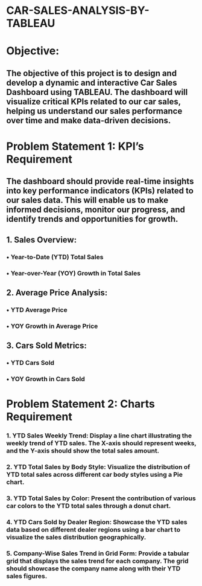 # CAR-SALES-ANALYSIS-BY-TABLEAU

# Objective: 
## The objective of this project is to design and develop a dynamic and interactive Car Sales Dashboard using TABLEAU. The dashboard will visualize critical KPIs related to our car sales, helping us understand our sales performance over time and make data-driven decisions.

# Problem Statement 1: KPI’s Requirement
## The dashboard should provide real-time insights into key performance indicators (KPIs) related to our sales data. This will enable us to make informed decisions, monitor our progress, and identify trends and opportunities for growth.
## 1.	Sales Overview:
 ### •	Year-to-Date (YTD) Total Sales
 ### •	Year-over-Year (YOY) Growth in Total Sales
## 2.	Average Price Analysis:
### •	YTD Average Price
### •	YOY Growth in Average Price
## 3.	Cars Sold Metrics:
### •	YTD Cars Sold
### •	YOY Growth in Cars Sold



# Problem Statement 2: Charts Requirement

### 1.	YTD Sales Weekly Trend: Display a line chart illustrating the weekly trend of YTD sales. The X-axis should represent weeks, and the Y-axis should show the total sales amount.
### 2.	YTD Total Sales by Body Style: Visualize the distribution of YTD total sales across different car body styles using a Pie chart.
### 3.	YTD Total Sales by Color: Present the contribution of various car colors to the YTD total sales through a donut chart.
### 4.	YTD Cars Sold by Dealer Region: Showcase the YTD sales data based on different dealer regions using a bar chart to visualize the sales distribution geographically.
### 5.	Company-Wise Sales Trend in Grid Form: Provide a tabular grid that displays the sales trend for each company. The grid should showcase the company name along with their YTD sales figures.

